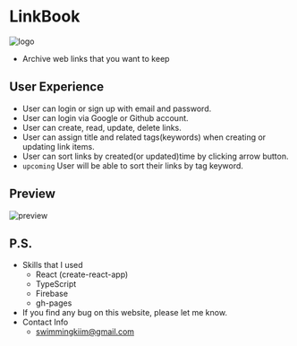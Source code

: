 # LinkBook

![logo](https://1.bp.blogspot.com/-soFD5giFz9k/X2LWi1qcGzI/AAAAAAAAAIE/4FuCsFWKJwgtdnafIzDZYvYEXMenoHnKQCNcBGAsYHQ/s320/linkbook-logo.png)

- Archive web links that you want to keep

## User Experience

- User can login or sign up with email and password.
- User can login via Google or Github account.
- User can create, read, update, delete links.
- User can assign title and related tags(keywords) when creating or updating link items.
- User can sort links by created(or updated)time by clicking arrow button.
- `upcoming` User will be able to sort their links by tag keyword.

## Preview

![preview](https://1.bp.blogspot.com/-YWn7OTboag4/X2LWrZfMbTI/AAAAAAAAAII/tqBd5-09gFEBD3YfrpZHuiXwReU2eQcsgCNcBGAsYHQ/s320/captured%2B%25286%2529.gif)

## P.S.

- Skills that I used
  - React (create-react-app)
  - TypeScript
  - Firebase
  - gh-pages
- If you find any bug on this website, please let me know.
- Contact Info
  - swimmingkiim@gmail.com
